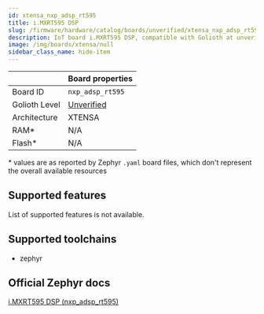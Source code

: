 ```yaml
---
id: xtensa_nxp_adsp_rt595
title: i.MXRT595 DSP
slug: /firmware/hardware/catalog/boards/unverified/xtensa_nxp_adsp_rt595
description: IoT board i.MXRT595 DSP, compatible with Golioth at unverified level.
image: /img/boards/xtensa/null
sidebar_class_name: hide-item
---
```


[//]: # (This is an auto-generated file, do not edit! Changes to it will be lost upon re-generation)



|                | Board properties     |
| -------------  | -------------------- |
| Board ID       | `nxp_adsp_rt595` |
| Golioth Level  | [Unverified](/firmware/hardware#unverified-boards) |
| Architecture   | XTENSA |
| RAM*           | N/A |
| Flash*         | N/A |

\* values are as reported by Zephyr `.yaml` board files, which don't represent the overall available resources



## Supported features

List of supported features is not available.

## Supported toolchains

* zephyr

## Official Zephyr docs

[i.MXRT595 DSP (nxp_adsp_rt595)](https://docs.zephyrproject.org/3.6.0/boards/xtensa/nxp_adsp_rt595/doc/index.html)
